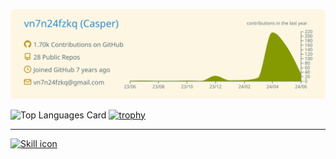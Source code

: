 
[![](https://raw.githubusercontent.com/vn7n24fzkq/vn7n24fzkq/master/profile-summary-card-output/solarized/0-profile-details.svg)](https://github.com/vn7n24fzkq/github-profile-summary-cards)
<!--![GitHub Profile Summary Card](https://github-profile-summary-cards.vercel.app/api/cards/profile-details?username={AD58-3104}&theme={2077})  -->
![Top Languages Card](https://github-readme-stats.vercel.app/api/top-langs/?username=AD58-3104&theme=shades-of-purple)
[![trophy](https://github-profile-trophy.vercel.app/?username=AD58-3104&theme=tokyonight)](https://github.com/ryo-ma/github-profile-trophy)
<!--
**AD58-3104/AD58-3104** is a ✨ _special_ ✨ repository because its `README.md` (this file) appears on your GitHub profile.

Here are some ideas to get you started:

- 🔭 I’m currently working on ...
- 🌱 I’m currently learning ...
- 👯 I’m looking to collaborate on ...
- 🤔 I’m looking for help with ...
- 💬 Ask me about ...
- 📫 How to reach me: ...
- 😄 Pronouns: ...
- ⚡ Fun fact: ...
-->
--- 
[![Skill icon](https://skillicons.dev/icons?i=linux,cpp,cmake,python,bash,vscode,qt)](https://skillicons.dev)
